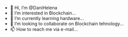 - 👋 Hi, I’m @DaniHelena
- 👀 I’m interested in Blockchain...
- 🌱 I’m currently learning hardware...
- 💞️ I’m looking to collaborate on Blockchain tehnology...
- 📫 How to reach me  via e-mail...

<!---
DaniHelena/DaniHelena is a ✨ special ✨ repository because its `README.md` (this file) appears on your GitHub profile.
You can click the Preview link to take a look at your changes.
--->

